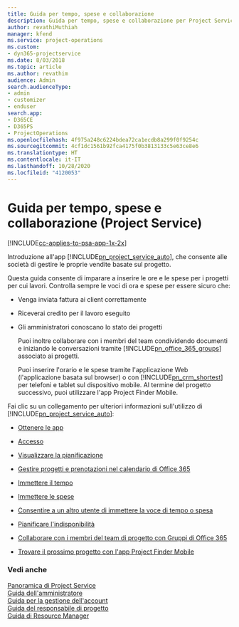 ```yaml
---
title: Guida per tempo, spese e collaborazione
description: Guida per tempo, spese e collaborazione per Project Service
author: revathiMuthiah
manager: kfend
ms.service: project-operations
ms.custom:
- dyn365-projectservice
ms.date: 8/03/2018
ms.topic: article
ms.author: revathim
audience: Admin
search.audienceType:
- admin
- customizer
- enduser
search.app:
- D365CE
- D365PS
- ProjectOperations
ms.openlocfilehash: 4f975a248c6224bdea72ca1ecdb8a299f0f9254c
ms.sourcegitcommit: 4cf1dc1561b92fca4175f0b3813133c5e63ce8e6
ms.translationtype: HT
ms.contentlocale: it-IT
ms.lasthandoff: 10/28/2020
ms.locfileid: "4120053"
---
```

# <a name="time-expense-and-collaboration-guide-project-service"></a>Guida per tempo, spese e collaborazione (Project Service)

[!INCLUDE[cc-applies-to-psa-app-1x-2x](../includes/cc-applies-to-psa-app-1x-2x.md)]

Introduzione all'app [!INCLUDE[pn_project_service_auto](../includes/pn-project-service-auto.md)], che consente alle società di gestire le proprie vendite basate sul progetto. 
  
 Questa guida consente di imparare a inserire le ore e le spese per i progetti per cui lavori. Controlla sempre le voci di ora e spese per essere sicuro che:  
  
- Venga inviata fattura ai client correttamente  
  
- Riceverai credito per il lavoro eseguito  
  
- Gli amministratori conoscano lo stato dei progetti  
  
  Puoi inoltre collaborare con i membri del team condividendo documenti e iniziando le conversazioni tramite [!INCLUDE[pn_office_365_groups](../includes/pn-office-365-groups.md)] associato ai progetti.  
  
  Puoi inserire l'orario e le spese tramite l'applicazione Web (l'applicazione basata sul browser) o con [!INCLUDE[pn_crm_shortest](../includes/pn-crm-shortest.md)] per telefoni e tablet sul dispositivo mobile. Al termine del progetto successivo, puoi utilizzare l'app Project Finder Mobile.  
  
Fai clic su un collegamento per ulteriori informazioni sull'utilizzo di [!INCLUDE[pn_project_service_auto](../includes/pn-project-service-auto.md)]:  
  
-   [Ottenere le app](../psa/get-apps.md)  
  
-   [Accesso](../psa/sign-in.md)  
  
-   [Visualizzare la pianificazione](../psa/view-schedule.md)  
  
-   [Gestire progetti e prenotazioni nel calendario di Office 365](../psa/manage-project-bookings-office-365-calendar.md)  
  
-   [Immettere il tempo](../psa/enter-time.md)  
  
-   [Immettere le spese](../psa/enter-expenses.md)  
  
-   [Consentire a un altro utente di immettere la voce di tempo o spesa](../psa/allow-someone-else-enter-time-entry-expense.md)  
  
-   [Pianificare l'indisponibilità ](../psa/schedule-time-off.md)  
  
-   [Collaborare con i membri del team di progetto con Gruppi di Office 365](../psa/collaborate-project-team-members-office-365-groups.md)  
  
-   [Trovare il prossimo progetto con l'app Project Finder Mobile](../psa/find-next-project-finder-mobile-app.md)  
  
### <a name="see-also"></a>Vedi anche  
 [Panoramica di Project Service](../psa/overview.md)   
 [Guida dell'amministratore](../psa/admin-guide.md)   
 [Guida per la gestione dell'account](../psa/account-manager-guide.md)   
 [Guida del responsabile di progetto](../psa/project-manager-guide.md)   
 [Guida di Resource Manager](../psa/resource-manager-guide.md)   
